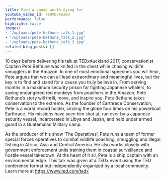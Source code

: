```yaml
---
title: Find a cause worth dying for
youtube_video_id: 7eUVD74ozQU
performance: false
highlight: false
images:
- "/uploads/pete-bethune_talk_1.jpg"
- "/uploads/pete-bethune_talk_2.jpg"
- "/uploads/pete-bethune_talk_3.jpg"
related_blog_posts: []
---
```


10 days before delivering his talk at TEDxAuckland 2017, conservationist Captain Pete Bethune was knifed in the chest while chasing wildlife smugglers in the Amazon. In one of most emotional speeches you will hear, Pete argues that we can all lead extraordinary and meaningful lives, but the key is to find and stand for a cause you truly believe in. From serving months in a maximum security prison for fighting Japanese whalers, to saving endangered red monkeys from poachers in the Amazon, Pete Bethune’s story will thrill, move, and inspire you.
 Pete Bethune takes conservation to the extreme. As the founder of Earthrace Conservation, Pete is a world record holder, circling the globe four times on his powerboat Earthrace. His missions have seen him shot at, run over by a Japanese security vessel, incarcerated in Libya and Japan, and held under armed guard in a Guatemalan Military camp.

As the producer of his show ‘The Operatives’, Pete runs a team of former special forces operatives to combat wildlife poaching, smuggling and illegal fishing in Africa, Asia and Central America. He also works closely with government enforcement units training them in coastal surveillance and hostile vessel takedown. At the heart of it all, Pete is a ship captain with an environmental edge. This talk was given at a TEDx event using the TED conference format but independently organized by a local community. Learn more at https://www.ted.com/tedx
